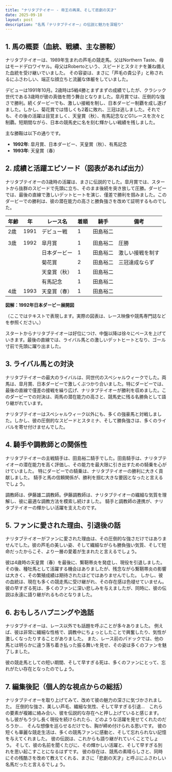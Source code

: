 ```yaml
---
title: "ナリタブテイオー - 帝王の再来、そして悲劇の天才"
date: 2025-09-18
layout: post
description: "名馬『ナリタブテイオー』の伝説と魅力を深堀り"
---
```


## 1. 馬の概要（血統、戦績、主な勝鞍）

ナリタブテイオーは、1989年生まれの芦毛の競走馬。父はNorthern Taste、母はモードデロワイヤル。母父はRobertoという、スピードとスタミナを兼ね備えた血統を受け継いでいました。  その容姿は、まさに「芦毛の貴公子」と称されるにふさわしい、端正な顔立ちと流麗な体躯をしていました。

デビューは1991年10月。2歳時は5戦4勝とまずまずの成績でしたが、クラシック世代である3歳時が彼の真価を問う舞台となりました。皐月賞では、圧倒的な強さで勝利。続くダービーでも、激しい接戦を制し、日本ダービー制覇を成し遂げました。しかし、菊花賞では惜しくも2着に敗れ、三冠は逃しました。それでも、その後の活躍は目覚ましく、天皇賞（秋）、有馬記念などG1レースを次々と制覇。短期間ながら、日本の競馬史に名を刻む輝かしい戦績を残しました。

主な勝鞍は以下の通りです。

* **1992年**: 皐月賞、日本ダービー、天皇賞（秋）、有馬記念
* **1993年**: 天皇賞（春）


## 2. 成績と活躍エピソード（図表があれば出力）

ナリタブテイオーの3歳時の活躍は、まさに伝説的でした。皐月賞では、スタートから抜群のスピードで先頭に立ち、そのまま後続を突き放して圧勝。ダービーでは、最後の直線で激しいデットヒートを演じ、僅差で勝利を掴みました。このダービーでの勝利は、彼の潜在能力の高さと勝負強さを改めて証明するものでした。

| 年齢 | 年 | レース名          | 着順 | 騎手      | 備考                                  |
|-----|----|-----------------|-----|-----------|---------------------------------------|
| 2歳 | 1991 | デビュー戦        | 1   | 田島裕二    |                                       |
|    |    |                 |     |           |                                       |
| 3歳 | 1992 | 皐月賞           | 1   | 田島裕二    | 圧勝                                  |
|    |    | 日本ダービー       | 1   | 田島裕二    | 激しい接戦を制す                     |
|    |    | 菊花賞           | 2   | 田島裕二    | 三冠達成ならず                         |
|    |    | 天皇賞（秋）       | 1   | 田島裕二    |                                       |
|    |    | 有馬記念         | 1   | 田島裕二    |                                       |
| 4歳 | 1993 | 天皇賞（春）       | 1   | 田島裕二    |                                       |


**図解：1992年日本ダービー展開図**

（ここではテキストで表現します。実際の図表は、レース映像や競馬専門誌などを参照ください。）

スタートからナリタブテイオーは好位につけ、中盤以降は徐々にペースを上げていきます。最後の直線では、ライバル馬との激しいデットヒートとなり、ゴール寸前で先頭に躍り出ました。


## 3. ライバル馬との対決

ナリタブテイオーの最大のライバルは、同世代のスペシャルウィークでした。両馬は、皐月賞、日本ダービーで激しくぶつかり合いました。特にダービーでは、最後の直線で僅差の接戦を繰り広げ、ナリタブテイオーが勝利を収めました。このダービーでの対決は、両馬の潜在能力の高さと、競馬史に残る名勝負として語り継がれています。

ナリタブテイオーはスペシャルウィーク以外にも、多くの強豪馬と対戦しました。しかし、彼の圧倒的なスピードとスタミナ、そして勝負強さは、多くのライバルを寄せ付けませんでした。


## 4. 騎手や調教師との関係性

ナリタブテイオーの主戦騎手は、田島裕二騎手でした。田島騎手は、ナリタブテイオーの潜在能力を高く評価し、その能力を最大限に引き出すための騎乗を心がけていました。  特にダービーでの騎乗は、ナリタブテイオーの勝利に大きく貢献しました。  騎手と馬の信頼関係が、勝利を掴む大きな要因となったと言えるでしょう。

調教師は、伊藤雄二調教師。伊藤調教師は、ナリタブテイオーの繊細な気質を理解し、彼に最適な調教方法を模索し続けました。  騎手と調教師の連携が、ナリタブテイオーの輝かしい活躍を支えたのです。


## 5. ファンに愛された理由、引退後の話

ナリタブテイオーがファンに愛された理由は、その圧倒的な強さだけではありませんでした。彼の芦毛の美しい姿、そして繊細ながらも勝負強い気質、そして短命だったからこそ、より一層の愛着が生まれたと言えるでしょう。

彼は4歳時の天皇賞（春）を最後に、繋靭帯炎を発症し、現役を引退しました。  その後、種牡馬として活躍する機会はありましたが、残念ながら繋靭帯炎の影響は大きく、その繁殖成績は期待されたほどではありませんでした。  しかし、彼の血統は、現在も多くの競走馬に受け継がれ、その存在感は色褪せていません。彼の早すぎる死は、多くのファンに深い悲しみを与えましたが、同時に、彼の伝説は永遠に語り継がれるものとなりました。


## 6. おもしろハプニングや逸話

ナリタブテイオーは、レース以外でも話題を呼ぶことが多々ありました。  例えば、彼は非常に繊細な性格で、調教中にちょっとしたことで興奮したり、気性が激しくなったりすることがありました。  また、レース前のパドックでは、他の馬とは明らかに違う落ち着き払った振る舞いを見せ、その姿は多くのファンを魅了しました。

彼の競走馬としての短い期間、そして早すぎる死は、多くのファンにとって、忘れがたい存在となったのでしょう。


## 7. 編集後記（個人的な視点からの総括）

ナリタブテイオーを取り上げてみて、改めて彼の魅力の深さに気づかされました。  圧倒的な強さ、美しい芦毛、繊細な気性、そして早すぎる引退…　これらの要素が複雑に絡み合い、彼を伝説的な存在へと押し上げていると感じます。  もし彼がもう少し長く現役を続けられたら、どのような活躍を見せてくれたのだろうか…　そんな想像を巡らせるだけでも、胸が締め付けられる思いです。  彼の短くも華麗な競走生活は、多くの競馬ファンに感動と、そして忘れられない記憶を与えてくれました。  彼の伝説は、これからも語り継がれていくことでしょう。  そして、彼の名前を聞くたびに、その輝かしい活躍と、そして早すぎる別れを思い起こすことになるはずです。  彼の存在は、競馬の素晴らしさと、同時にその残酷さを改めて教えてくれる、まさに「悲劇の天才」と呼ぶにふさわしい名馬だったと言えるでしょう。
